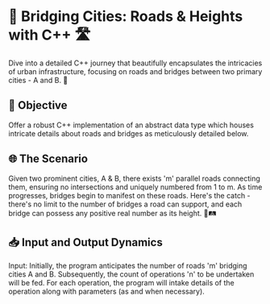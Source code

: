 # 🌉 Bridging Cities: Roads & Heights with C++ 🛣️
Dive into a detailed C++ journey that beautifully encapsulates the intricacies of urban infrastructure, focusing on roads and bridges between two primary cities - A and B. 🌆

## 🎯 Objective
Offer a robust C++ implementation of an abstract data type which houses intricate details about roads and bridges as meticulously detailed below.

## 🌐 The Scenario
Given two prominent cities, A & B, there exists 'm' parallel roads connecting them, ensuring no intersections and uniquely numbered from 1 to m. As time progresses, bridges begin to manifest on these roads. Here's the catch - there's no limit to the number of bridges a road can support, and each bridge can possess any positive real number as its height. 🌉🛤️

## 📥 Input and Output Dynamics
Input:
Initially, the program anticipates the number of roads 'm' bridging cities A and B.
Subsequently, the count of operations 'n' to be undertaken will be fed.
For each operation, the program will intake details of the operation along with parameters (as and when necessary).
